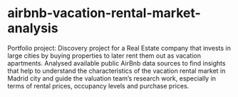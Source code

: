 # airbnb-vacation-rental-market-analysis
Portfolio project: Discovery project for a  Real Estate company that invests in large cities by buying properties to later rent them out as vacation apartments. Analysed available public AirBnb data sources to find insights that help to understand the characteristics of the vacation rental market in Madrid city and guide the valuation team’s research work, especially in terms of rental prices, occupancy levels and purchase prices.
